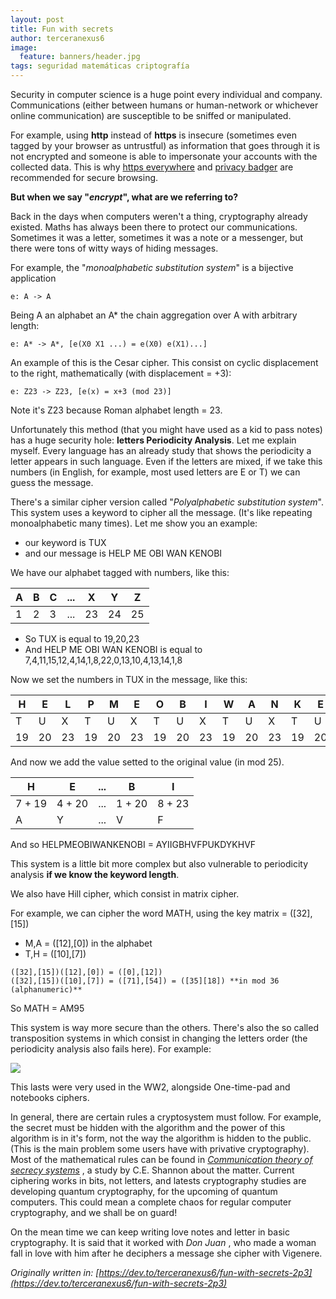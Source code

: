 ```yaml
---
layout: post
title: Fun with secrets
author: terceranexus6
image:
  feature: banners/header.jpg
tags: seguridad matemáticas criptografía
---
```


Security in computer science is a huge point every individual and company. Communications (either between humans or human-network or whichever online communication) are susceptible to be sniffed or manipulated.

For example, using **http** instead of **https** is insecure (sometimes even tagged by your browser as untrustful) as information that goes through it is not encrypted and someone is able to impersonate your accounts with the collected data. This is why [https everywhere](https://www.eff.org/es/https-everywhere) and [privacy badger](https://www.eff.org/es/privacybadger) are recommended for secure browsing.

**But when we say "*encrypt*", what are we referring to?**

Back in the days when computers weren't a thing, cryptography already existed. Maths has always been there to protect our communications. Sometimes it was a letter, sometimes it was a note or a messenger, but there were tons of witty ways of hiding messages.

For example, the "*monoalphabetic substitution system*" is a bijective application

```
e: A -> A
```

Being A an alphabet an A* the chain aggregation over A with arbitrary length:

```
e: A* -> A*, [e(X0 X1 ...) = e(X0) e(X1)...]
```

An example of this is the Cesar cipher. This consist on cyclic displacement to the right, mathematically (with displacement = +3):

```
e: Z23 -> Z23, [e(x) = x+3 (mod 23)]
```

Note it's Z23 because Roman alphabet length = 23.

Unfortunately this method (that you might have used as a kid to pass notes) has a huge security hole: **letters Periodicity Analysis**. Let me explain myself. Every language has an already study that shows the periodicity a letter appears in such language. Even if the letters are mixed, if we take this numbers (in English, for example, most used letters are E or T) we can guess the message.

There's a similar cipher version called "*Polyalphabetic substitution system*". This system uses a keyword to cipher all the message. (It's like repeating monoalphabetic many times). Let me show you an example:

- our keyword is TUX
- and our message is HELP ME OBI WAN KENOBI

We have our alphabet tagged with numbers, like this:

<div class="bootstrap">
  <table class="table table-bordered table-striped table-hover table-condensed table-responsive">
  	<thead>
  		<tr>
  			<th>
  				A
  			</th>
  			<th>
  				B
  			</th>
  			<th>
  				C
  			</th>
  			<th>
  				...
  			</th>
  			<th>
  				X
  			</th>
  			<th>
  				Y
  			</th>
  			<th>
  				Z
  			</th>
  		</tr>
  	</thead>
  	<tbody>
  		<tr>
  			<td>
  				1
  			</td>
  			<td>
  				2
  			</td>
  			<td>
  				3
  			</td>
  			<td>
  				...
  			</td>
  			<td>
  				23
  			</td>
  			<td>
  				24
  			</td>
  			<td>
  				25
  			</td>
  		</tr>
  	</tbody>
  </table>
</div>

- So TUX is equal to 19,20,23
- And HELP ME OBI WAN KENOBI is equal to 7,4,11,15,12,4,14,1,8,22,0,13,10,4,13,14,1,8

Now we set the numbers in TUX in the message, like this:

<div class="bootstrap">
  <table class="table table-bordered table-striped table-hover table-condensed table-responsive">
  	<thead>
  		<tr>
  			<th>
  				H
  			</th>
  			<th>
  				E
  			</th>
  			<th>
  				L
  			</th>
  			<th>
  				P
  			</th>
  			<th>
  				M
  			</th>
  			<th>
  				E
  			</th>
  			<th>
  				O
  			</th>
  			<th>
  				B
  			</th>
  			<th>
  				I
  			</th>
  			<th>
  				W
  			</th>
  			<th>
  				A
  			</th>
  			<th>
  				N
  			</th>
  			<th>
  				K
  			</th>
  			<th>
  				E
  			</th>
  			<th>
  				N
  			</th>
  			<th>
  				O
  			</th>
  			<th>
  				B
  			</th>
  			<th>
  				I
  			</th>
  		</tr>
  	</thead>
  	<tbody>
  		<tr>
  			<td>
  				T
  			</td>
  			<td>
  				U
  			</td>
  			<td>
  				X
  			</td>
  			<td>
  				T
  			</td>
  			<td>
  				U
  			</td>
  			<td>
  				X
  			</td>
  			<td>
  				T
  			</td>
  			<td>
  				U
  			</td>
  			<td>
  				X
  			</td>
  			<td>
  				T
  			</td>
  			<td>
  				U
  			</td>
  			<td>
  				X
  			</td>
  			<td>
  				T
  			</td>
  			<td>
  				U
  			</td>
  			<td>
  				X
  			</td>
  			<td>
  				T
  			</td>
  			<td>
  				U
  			</td>
  			<td>
  				X
  			</td>
  		</tr>
  		<tr>
  			<td>
  				19
  			</td>
  			<td>
  				20
  			</td>
  			<td>
  				23
  			</td>
  			<td>
  				19
  			</td>
  			<td>
  				20
  			</td>
  			<td>
  				23
  			</td>
  			<td>
  				19
  			</td>
  			<td>
  				20
  			</td>
  			<td>
  				23
  			</td>
  			<td>
  				19
  			</td>
  			<td>
  				20
  			</td>
  			<td>
  				23
  			</td>
  			<td>
  				19
  			</td>
  			<td>
  				20
  			</td>
  			<td>
  				23
  			</td>
  			<td>
  				19
  			</td>
  			<td>
  				20
  			</td>
  			<td>
  				23
  			</td>
  		</tr>
  	</tbody>
  </table>
</div>

And now we add the value setted to the original value (in mod 25).

<div class="bootstrap">
  <table class="table table-bordered table-striped table-hover table-condensed table-responsive">
  	<thead>
  		<tr>
  			<th>
  				H
  			</th>
  			<th>
  				E
  			</th>
  			<th>
  				...
  			</th>
  			<th>
  				B
  			</th>
  			<th>
  				I
  			</th>
  		</tr>
  	</thead>
  	<tbody>
  		<tr>
  			<td>
  				7 + 19
  			</td>
  			<td>
  				4 + 20
  			</td>
  			<td>
  				...
  			</td>
  			<td>
  				1 + 20
  			</td>
  			<td>
  				8 + 23
  			</td>
  		</tr>
  		<tr>
  			<td>
  				A
  			</td>
  			<td>
  				Y
  			</td>
  			<td>
  				...
  			</td>
  			<td>
  				V
  			</td>
  			<td>
  				F
  			</td>
  		</tr>
  	</tbody>
  </table>
</div>

And so HELPMEOBIWANKENOBI = AYIIGBHVFPUKDYKHVF

This system is a little bit more complex but also vulnerable to periodicity analysis **if we know the keyword length**.

We also have Hill cipher, which consist in matrix cipher.

For example, we can cipher the word MATH, using the key matrix = ([32],[15])

- M,A = ([12],[0]) in the alphabet
- T,H = ([10],[7])

```
([32],[15])([12],[0]) = ([0],[12])
([32],[15])([10],[7]) = ([71],[54]) = ([35][18]) **in mod 36 (alphanumeric)**
```

So MATH = AM95

This system is way more secure than the others. There's also the so called transposition systems in which consist in changing the letters order (the periodicity analysis also fails here). For example:

<img src="{{ site.url }}/assets/images/dev.to/cryptography-from-demaratus-to-rsa-4-638.jpg" style="display: block; margin: 0 auto;">

This lasts were very used in the WW2, alongside One-time-pad and notebooks ciphers.

In general, there are certain rules a cryptosystem must follow. For example, the secret must be hidden with the algorithm and the power of this algorithm is in it's form, not the way the algorithm is hidden to the public. (This is the main problem some users have with privative cryptography). Most of the mathematical rules can be found in *[Communication theory of secrecy systems](http://pages.cs.wisc.edu/%7Erist/642-spring-2014/shannon-secrecy.pdf)* , a study by C.E. Shannon about the matter. Current ciphering works in bits, not letters, and latests cryptography studies are developing quantum cryptography, for the upcoming of quantum computers. This could mean a complete chaos for regular computer cryptography, and we shall be on guard!

On the mean time we can keep writing love notes and letter in basic cryptography. It is said that it worked with *Don Juan* , who made a woman fall in love with him after he deciphers a message she cipher with Vigenere.

*Originally written in: [https://dev.to/terceranexus6/fun-with-secrets-2p3](https://dev.to/terceranexus6/fun-with-secrets-2p3)*
